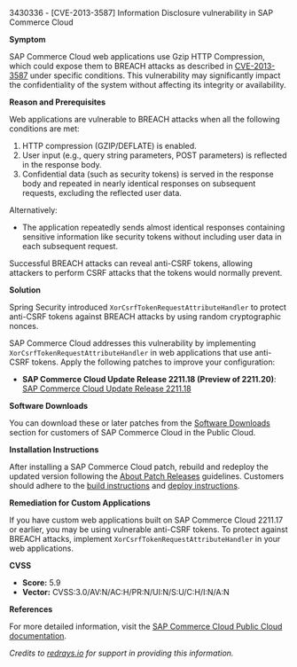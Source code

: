 3430336 - [CVE-2013-3587] Information Disclosure vulnerability in SAP Commerce Cloud

**Symptom**

SAP Commerce Cloud web applications use Gzip HTTP Compression, which could expose them to BREACH attacks as described in [CVE-2013-3587](https://www.cve.org/CVERecord?id=CVE-2013-3587) under specific conditions. This vulnerability may significantly impact the confidentiality of the system without affecting its integrity or availability.

**Reason and Prerequisites**

Web applications are vulnerable to BREACH attacks when all the following conditions are met:

1. HTTP compression (GZIP/DEFLATE) is enabled.
2. User input (e.g., query string parameters, POST parameters) is reflected in the response body.
3. Confidential data (such as security tokens) is served in the response body and repeated in nearly identical responses on subsequent requests, excluding the reflected user data.

Alternatively:

- The application repeatedly sends almost identical responses containing sensitive information like security tokens without including user data in each subsequent request.

Successful BREACH attacks can reveal anti-CSRF tokens, allowing attackers to perform CSRF attacks that the tokens would normally prevent.

**Solution**

Spring Security introduced `XorCsrfTokenRequestAttributeHandler` to protect anti-CSRF tokens against BREACH attacks by using random cryptographic nonces.

SAP Commerce Cloud addresses this vulnerability by implementing `XorCsrfTokenRequestAttributeHandler` in web applications that use anti-CSRF tokens. Apply the following patches to improve your configuration:

- **SAP Commerce Cloud Update Release 2211.18 (Preview of 2211.20)**: [SAP Commerce Cloud Update Release 2211.18](https://me.sap.com/help/sap-commerce-cloud-update-release-2211-18.html)

**Software Downloads**

You can download these or later patches from the [Software Downloads](https://me.sap.com/softwarecenter/template/products/_APP=00200682500000001943&_EVENT=NEXT&_HEADER=Y&_FUNCTIONBAR=Y&_EVENT=TREE&_NE=NAVIGATE&_ENR=73555000100800001224&_V=MAINT&_TA=ACTUAL/SAP%20COMMERCE%20CLOUD%20V2) section for customers of SAP Commerce Cloud in the Public Cloud.

**Installation Instructions**

After installing a SAP Commerce Cloud patch, rebuild and redeploy the updated version following the [About Patch Releases](https://me.sap.com/help/sap-commerce-cloud-public-cloud/about-patch-releases.html) guidelines. Customers should adhere to the [build instructions](https://me.sap.com/help/sap-commerce-cloud-public-cloud/build-instructions.html) and [deploy instructions](https://me.sap.com/help/sap-commerce-cloud-public-cloud/deploy-instructions.html).

**Remediation for Custom Applications**

If you have custom web applications built on SAP Commerce Cloud 2211.17 or earlier, you may be using vulnerable anti-CSRF tokens. To protect against BREACH attacks, implement `XorCsrfTokenRequestAttributeHandler` in your web applications.

**CVSS**

- **Score:** 5.9
- **Vector:** CVSS:3.0/AV:N/AC:H/PR:N/UI:N/S:U/C:H/I:N/A:N

**References**

For more detailed information, visit the [SAP Commerce Cloud Public Cloud documentation](https://me.sap.com/help/sap-commerce-cloud-public-cloud).

*Credits to [redrays.io](https://redrays.io) for support in providing this information.*